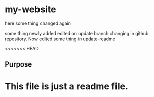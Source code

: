 # my-website

here some thing changed again

some thing newly added
edited on update branch
changing in github repository.
Now edited some thing in update-readme

<<<<<<< HEAD

## Purpose

# This file is just a readme file.
